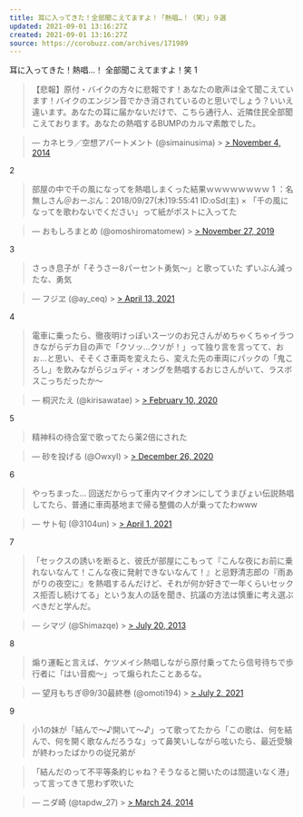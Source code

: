 ```yaml
---
title: 耳に入ってきた！全部聞こえてますよ！「熱唱…！（笑）」９選
updated: 2021-09-01 13:16:27Z
created: 2021-09-01 13:16:27Z
source: https://corobuzz.com/archives/171989
---
```


耳に入ってきた！熱唱…！
全部聞こえてますよ！笑
1

> 【悲報】原付・バイクの方々に悲報です！あなたの歌声は全て聞こえています！バイクのエンジン音でかき消されているのと思いでしょう？いいえ違います。あなたの耳に届かないだけで、こちら通行人、近隣住民全部聞こえております。あなたの熱唱するBUMPのカルマ素敵でした。

> — カネヒラ／空想アパートメント (@simainusima) > [> November 4, 2014](https://twitter.com/simainusima/status/529574001526312960?ref_src=twsrc%5Etfw)

2
> 部屋の中で千の風になってを熱唱しまくった結果ｗｗｗｗｗｗｗｗ
> 1 ：名無しさん＠おーぷん：2018/09/27(木)19:55:41 ID:oSd(主) ×
> 「千の風になってを歌わないでください」って紙がポストに入ってた

> — おもしろまとめ (@omoshiromatomew) > [> November 27, 2019](https://twitter.com/omoshiromatomew/status/1199585765589573632?ref_src=twsrc%5Etfw)

3
> さっき息子が「そうさー8パーセント勇気〜」と歌っていた
> ずいぶん減ったな、勇気

> — フジヱ (@ay_ceq) > [> April 13, 2021](https://twitter.com/ay_ceq/status/1381900786486009857?ref_src=twsrc%5Etfw)

4

> 電車に乗ったら、徹夜明けっぽいスーツのお兄さんがめちゃくちゃイラつきながらデカ目の声で「クソッ…クソが！」って独り言を言ってて、おぉ…と思い、そそくさ車両を変えたら、変えた先の車両にパックの「鬼ころし」を飲みながらジュディ・オングを熱唱するおじさんがいて、ラスボスこっちだったか〜

> — 桐沢たえ (@kirisawatae) > [> February 10, 2020](https://twitter.com/kirisawatae/status/1226695889726496768?ref_src=twsrc%5Etfw)

5
> 精神科の待合室で歌ってたら薬2倍にされた

> — 砂を投げる (@OwxyI) > [> December 26, 2020](https://twitter.com/OwxyI/status/1342707761180655616?ref_src=twsrc%5Etfw)

6
> やっちまった…
> 回送だからって車内マイクオンにしてうまぴょい伝説熱唱してたら、普通に車両基地まで帰る整備の人が乗ってたわwww

> — サト旬 (@3104un) > [> April 1, 2021](https://twitter.com/3104un/status/1377600089120665606?ref_src=twsrc%5Etfw)

7

> 「セックスの誘いを断ると、彼氏が部屋にこもって『こんな夜にお前に乗れないなんて！こんな夜に発射できないなんて！』と忌野清志郎の『雨あがりの夜空に』を熱唱するんだけど、それが何か好きで一年くらいセックス拒否し続けてる」という友人の話を聞き、抗議の方法は慎重に考え選ぶべきだと学んだ。

> — シマヅ (@Shimazqe) > [> July 20, 2013](https://twitter.com/Shimazqe/status/358636836144431104?ref_src=twsrc%5Etfw)

8
> 煽り運転と言えば、ケツメイシ熱唱しながら原付乗ってたら信号待ちで歩行者に「はい音痴〜」って煽られたことあるな。

> — 望月もちぎ@9/30最終巻 (@omoti194) > [> July 2, 2021](https://twitter.com/omoti194/status/1410965624876982276?ref_src=twsrc%5Etfw)

9

> 小1の妹が「結んで〜♪開いて〜♪」って歌ってたから「この歌は、何を結んで、何を開く歌なんだろうな」って鼻笑いしながら呟いたら、最近受験が終わったばかりの従兄弟が

> 「結んだのって不平等条約じゃね？そうなると開いたのは間違いなく港」
> って言ってきて思わず吹いた

> — ニダ崎 (@tapdw_27) > [> March 24, 2014](https://twitter.com/tapdw_27/status/448077303067602944?ref_src=twsrc%5Etfw)